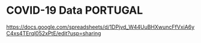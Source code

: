 # COVID-19 Data PORTUGAL
https://docs.google.com/spreadsheets/d/1DPjvd_W44UuBHXwuncFfVxiA6yC4xs4TErql052xPtE/edit?usp=sharing
